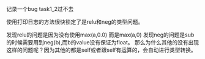 记录一个bug
task1_2过不去

使用打印日志的方法很快锁定了是relu和neg的类型问题。

发现relu的问题是因为没有使用max(a,0.0) 而是max(a,0)
发现neg的问题是sub的时候需要用到neg(b),而b的value没有保证为float。
那么为什么其他的没有出现这样的问题呢？因为其他的都是self或者跟self有运算的，会自动进行类型转换。
